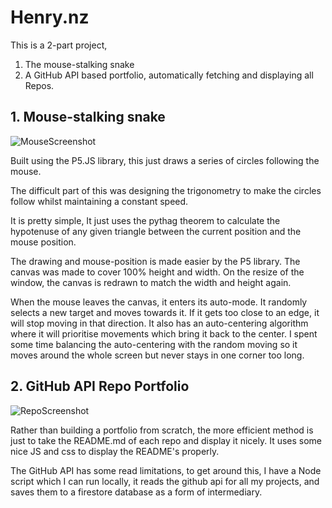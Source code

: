 # Henry.nz

This is a 2-part project,

1. The mouse-stalking snake
2. A GitHub API based portfolio, automatically fetching and displaying all Repos.

## 1. Mouse-stalking snake

![MouseScreenshot](https://i.imgur.com/GbolE9b.png)

Built using the P5.JS library, this just draws a series of circles following the mouse.

The difficult part of this was designing the trigonometry to make the circles follow whilst maintaining a constant speed.

It is pretty simple, It just uses the pythag theorem to calculate the hypotenuse of any given triangle between the current position and the mouse position.

The drawing and mouse-position is made easier by the P5 library. The canvas was made to cover 100% height and width. On the resize of the window, the canvas is redrawn to match the width and height again.

When the mouse leaves the canvas, it enters its auto-mode. It randomly selects a new target and moves towards it. If it gets too close to an edge, it will stop moving in that direction. It also has an auto-centering algorithm where it will prioritise movements which bring it back to the center. I spent some time balancing the auto-centering with the random moving so it moves around the whole screen but never stays in one corner too long.

## 2. GitHub API Repo Portfolio

![RepoScreenshot](https://i.imgur.com/WgDsQry.png)

Rather than building a portfolio from scratch, the more efficient method is just to take the README.md of each repo and display it nicely. It uses some nice JS and css to display the README's properly.

The GitHub API has some read limitations, to get around this, I have a Node script which I can run locally, it reads the github api for all my projects, and saves them to a firestore database as a form of intermediary.
